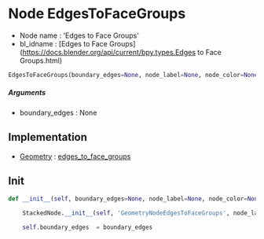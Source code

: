 # Node EdgesToFaceGroups

- Node name : 'Edges to Face Groups'
- bl_idname : [Edges to Face Groups](https://docs.blender.org/api/current/bpy.types.Edges to Face Groups.html)


``` python
EdgesToFaceGroups(boundary_edges=None, node_label=None, node_color=None)
```
##### Arguments

- boundary_edges : None

## Implementation

- [Geometry](/docs/GeoNodes/Geometry.md) : [edges_to_face_groups](/docs/GeoNodes/Geometry.md#edges_to_face_groups)

## Init

``` python
def __init__(self, boundary_edges=None, node_label=None, node_color=None):

    StackedNode.__init__(self, 'GeometryNodeEdgesToFaceGroups', node_label=node_label, node_color=node_color)

    self.boundary_edges  = boundary_edges
```
